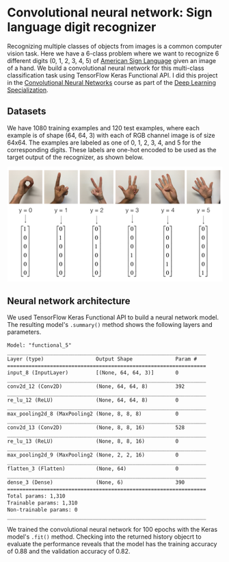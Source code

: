 # Convolutional neural network: Sign language digit recognizer
Recognizing multiple classes of objects from images is a common computer vision task. Here we have a 6-class problem where we want to recognize 6 different digits (0, 1, 2, 3, 4, 5) of [American Sign Language](https://en.wikipedia.org/wiki/American_Sign_Language) given an image of a hand. We build a convolutional neural network for this multi-class classification task using TensorFlow Keras Functional API. I did this project in the [Convolutional Neural Networks](https://www.coursera.org/learn/convolutional-neural-networks) course as part of the [Deep Learning Specialization](https://www.coursera.org/specializations/deep-learning).

## Datasets
We have 1080 training examples and 120 test examples, where each example is of shape (64, 64, 3) with each of RGB channel image is of size 64x64. The examples are labeled as one of 0, 1, 2, 3, 4, and 5 for the corresponding digits. These labels are one-hot encoded to be used as the target output of the recognizer, as shown below.

![One-hot encoding of class labels](images/SIGNS.png)

## Neural network architecture
We used TensorFlow Keras Functional API to build a neural network model. The resulting model's `.summary()` method shows the following layers and parameters.
```
Model: "functional_5"
_________________________________________________________________
Layer (type)                 Output Shape              Param #   
=================================================================
input_8 (InputLayer)         [(None, 64, 64, 3)]       0         
_________________________________________________________________
conv2d_12 (Conv2D)           (None, 64, 64, 8)         392       
_________________________________________________________________
re_lu_12 (ReLU)              (None, 64, 64, 8)         0         
_________________________________________________________________
max_pooling2d_8 (MaxPooling2 (None, 8, 8, 8)           0         
_________________________________________________________________
conv2d_13 (Conv2D)           (None, 8, 8, 16)          528       
_________________________________________________________________
re_lu_13 (ReLU)              (None, 8, 8, 16)          0         
_________________________________________________________________
max_pooling2d_9 (MaxPooling2 (None, 2, 2, 16)          0         
_________________________________________________________________
flatten_3 (Flatten)          (None, 64)                0         
_________________________________________________________________
dense_3 (Dense)              (None, 6)                 390       
=================================================================
Total params: 1,310
Trainable params: 1,310
Non-trainable params: 0
_________________________________________________________________
```
We trained the convolutional neural network for 100 epochs with the Keras model's `.fit()` method. Checking into the returned history objecrt to evaluate the performance reveals that the model has the training accuracy of 0.88 and the validation accuracy of 0.82.
